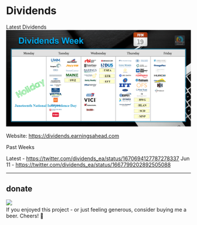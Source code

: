 # Dividends

Latest Dividends
![Latest Dividends](dividends/latest.png "Latest")

Website: https://dividends.earningsahead.com

Past Weeks

Latest - https://twitter.com/dividends_ea/status/1670694127787278337
Jun 11 - https://twitter.com/dividends_ea/status/1667799202892505088

---

## donate
<a href="https://paypal.me/fedmich/"><img src="https://cdn.earningsahead.com/static/img/blue-donate-pp.svg" height="40"></a>  
If you enjoyed this project - or just feeling generous, consider buying me a beer. Cheers! :beers:

